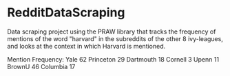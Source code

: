 # RedditDataScraping

Data scraping project using the PRAW library that tracks the frequency of mentions of the word "harvard" in the subreddits of the other 8 ivy-leagues, and looks at the context in which Harvard is mentioned.

Mention Frequency:
Yale 62
Princeton 29
Dartmouth 18
Cornell 3
Upenn 11
BrownU 46
Columbia 17
